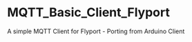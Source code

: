 MQTT_Basic_Client_Flyport
=========================

A simple MQTT Client for Flyport - Porting from Arduino Client

